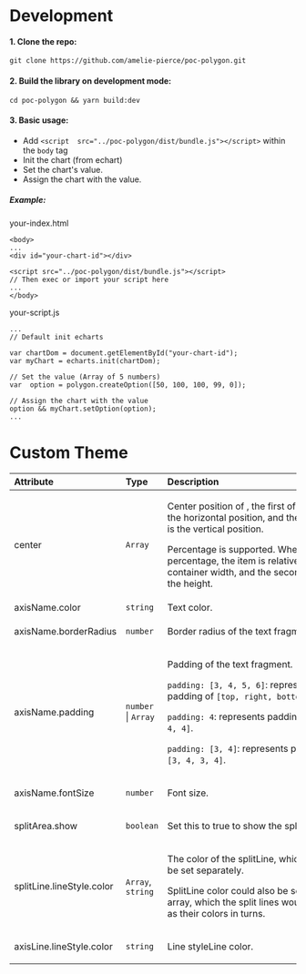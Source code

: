 # Development
#### 1. Clone the repo:
 `git clone https://github.com/amelie-pierce/poc-polygon.git`

#### 2. Build the library on development mode:
`cd poc-polygon && yarn build:dev`

#### 3. Basic usage: 

 - Add  `<script  src="../poc-polygon/dist/bundle.js"></script>` within the `body` tag
 - Init the chart (from echart)
 - Set the chart's value.
 - Assign the chart with the value.

##### Example:

your-index.html
```
<body>
...
<div id="your-chart-id"></div>

<script src="../poc-polygon/dist/bundle.js"></script>
// Then exec or import your script here
...
</body>
```

your-script.js
```
...
// Default init echarts

var chartDom = document.getElementById("your-chart-id");
var myChart = echarts.init(chartDom);

// Set the value (Array of 5 numbers)
var  option = polygon.createOption([50, 100, 100, 99, 0]);

// Assign the chart with the value
option && myChart.setOption(option);
...
```

# Custom Theme

| Attribute             | Type              | Description                                                                                                                                                                                                                                                                                  | Default Value  |
| :-------------------- | :---------------- | :------------------------------------------------------------------------------------------------------------------------------------------------------------------------------------------------------------------------------------------------------------------------------------------- | :------------- |
| center                | `Array`           | <div style="width:300px"> <p>Center position of , the first of which is the horizontal position, and the second is the vertical position. </p> <p>Percentage is supported. When set in percentage, the item is relative to the container width, and the second item to the height.</p></div> | ['50%', '50%'] |  |
| axisName.color        | `string`           | <div style="width:300px"> Text color. </div>                                                                                                                                                                                                                                                 | 'black'        |
| axisName.borderRadius | `number`          | <div style="width:300px"> <p>Border radius of the text fragment.</p></div>                                                                                                                                                                                                                   | 3              |
| axisName.padding      | `number` \| `Array` | <div style="width:300px"> <p>Padding of the text fragment.</p> <p>`padding: [3, 4, 5, 6]`: represents padding of `[top, right, bottom, left]`</p> <p>`padding: 4`: represents padding: `[4, 4, 4, 4]`.</p> <p>`padding: [3, 4]`: represents padding: `[3, 4, 3, 4]`.</p></div>                 | [3, 5]         |
| axisName.fontSize     | `number`          | <div style="width:300px"> <p>Font size.</p></div>                                                                                                                                                                                                                                             | 20             |
| splitArea.show        | `boolean`         | <div style="width:300px"> <p>Set this to true to show the splitArea.</p> </div>                                                                                                                                                                                                              | false          |
| splitLine.lineStyle.color        | `Array`, `string`         | <div style="width:300px"> <p>The color of the splitLine, which could be set separately.</p> <p>SplitLine color could also be set in color array, which the split lines would take as their colors in turns.</p> </div>                                                                                                                                                                                                               | ["transparent", "transparent", "transparent", "transparent", "transparent", "transparent", "black"]          |
| axisLine.lineStyle.color        | `string`         | <div style="width:300px"> <p>Line styleLine color.</p> </div>                                                                                                                                                                                                              | 'black'          |
